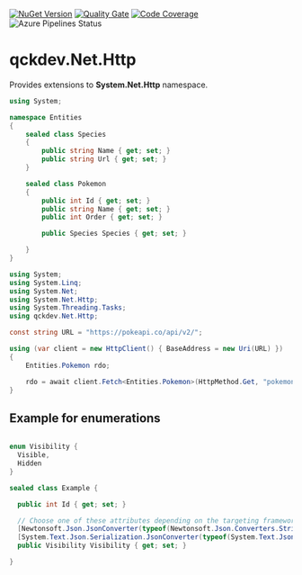 <a href="https://www.nuget.org/packages/qckdev.Net.Http"><img src="https://img.shields.io/nuget/v/qckdev.Net.Http.svg" alt="NuGet Version"/></a>
<a href="https://sonarcloud.io/dashboard?id=qckdev.Net.Http"><img src="https://sonarcloud.io/api/project_badges/measure?project=qckdev.Net.Http&metric=alert_status" alt="Quality Gate"/></a>
<a href="https://sonarcloud.io/dashboard?id=qckdev.Net.Http"><img src="https://sonarcloud.io/api/project_badges/measure?project=qckdev.Net.Http&metric=coverage" alt="Code Coverage"/></a>
<a><img src="https://hfrances.visualstudio.com/Main/_apis/build/status/qckdev.Net.Http?branchName=main" alt="Azure Pipelines Status"/></a>


# qckdev.Net.Http

Provides extensions to **System.Net.Http** namespace.

```cs
using System;	

namespace Entities
{
	sealed class Species
	{
		public string Name { get; set; }
		public string Url { get; set; }
	}

	sealed class Pokemon
	{
		public int Id { get; set; }
		public string Name { get; set; }
		public int Order { get; set; }

		public Species Species { get; set; }

	}
}
```

```cs
using System;
using System.Linq;
using System.Net;
using System.Net.Http;
using System.Threading.Tasks;
using qckdev.Net.Http;

const string URL = "https://pokeapi.co/api/v2/";

using (var client = new HttpClient() { BaseAddress = new Uri(URL) })
{
	Entities.Pokemon rdo;

	rdo = await client.Fetch<Entities.Pokemon>(HttpMethod.Get, "pokemon/ditto");
}
```

## Example for enumerations

```cs

enum Visibility {
  Visible,
  Hidden  
}

sealed class Example {

  public int Id { get; set; }

  // Choose one of these attributes depending on the targeting framework.
  [Newtonsoft.Json.JsonConverter(typeof(Newtonsoft.Json.Converters.StringEnumConverter))]
  [System.Text.Json.Serialization.JsonConverter(typeof(System.Text.Json.Serialization.JsonStringEnumConverter))]
  public Visibility Visibility { get; set; }

}

```